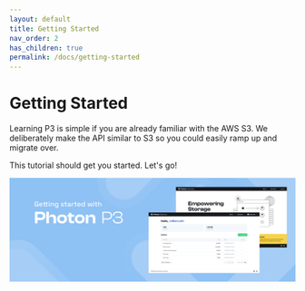 ```yaml
---
layout: default
title: Getting Started
nav_order: 2
has_children: true
permalink: /docs/getting-started
---
```


# Getting Started

Learning P3 is simple if you are already familiar with the AWS S3. We deliberately make the API similar to S3 so you could easily ramp up and migrate over.

This tutorial should get you started. Let's go!

![Let's get started](/assets/images/start.png)
